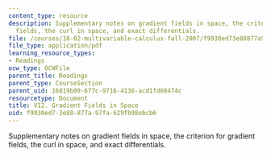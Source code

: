 ```yaml
---
content_type: resource
description: Supplementary notes on gradient fields in space, the criterion for gradient
  fields, the curl in space, and exact differentials.
file: /courses/18-02-multivariable-calculus-fall-2007/f9930ed73e88877a97fa629fb98ebcb6_gradient_fields.pdf
file_type: application/pdf
learning_resource_types:
- Readings
ocw_type: OCWFile
parent_title: Readings
parent_type: CourseSection
parent_uid: 16819b09-677c-9716-4136-acd1fd60474c
resourcetype: Document
title: V12. Gradient Fields in Space
uid: f9930ed7-3e88-877a-97fa-629fb98ebcb6
---
```

Supplementary notes on gradient fields in space, the criterion for gradient fields, the curl in space, and exact differentials.